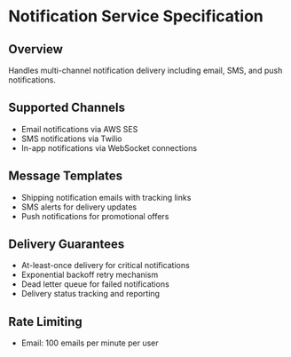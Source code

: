 # Notification Service Specification

## Overview
Handles multi-channel notification delivery including email, SMS, and push notifications.

## Supported Channels
- Email notifications via AWS SES
- SMS notifications via Twilio
- In-app notifications via WebSocket connections

## Message Templates
- Shipping notification emails with tracking links
- SMS alerts for delivery updates
- Push notifications for promotional offers

## Delivery Guarantees
- At-least-once delivery for critical notifications
- Exponential backoff retry mechanism
- Dead letter queue for failed notifications
- Delivery status tracking and reporting

## Rate Limiting
- Email: 100 emails per minute per user
